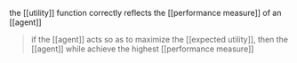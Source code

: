 the [[utility]] function correctly reflects the [[performance measure]] of an [[agent]]
>	if the [[agent]] acts so as to maximize the [[expected utility]], then the [[agent]] while achieve the highest [[performance measure]]
>	